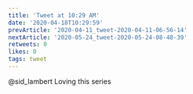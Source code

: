 ```yaml
---
title: 'Tweet at 10:29 AM'
date: '2020-04-18T10:29:59'
prevArticle: '2020-04-11_tweet-2020-04-11-06-56-14'
nextArticle: '2020-05-24_tweet-2020-05-24-08-48-39'
retweets: 0
likes: 0
tags: tweet
---
```

@sid_lambert Loving this series